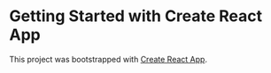 # Getting Started with Create React App

This project was bootstrapped with [Create React App]( https://ornellagianotti.github.io/DesarrolloDeSoftwareTP2/).


